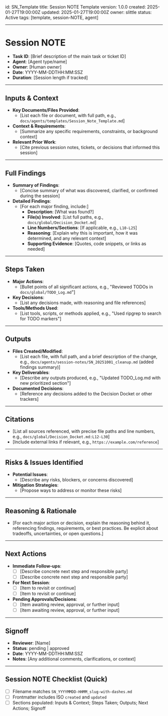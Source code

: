 <!-- markdownlint-disable MD003 MD022 -->
<!-- markdownlint-disable MD041 -->

## <!-- markdownlint-disable MD025 -->

id: SN_Template
title: Session NOTE Template
version: 1.0.0
created: 2025-01-27T19:00:00Z
updated: 2025-01-27T19:00:00Z
owner: slittle
status: Active
tags: [template, session-NOTE, agent]

---

# Session NOTE

- **Task ID**: [Brief description of the main task or ticket ID]
- **Agent**: [Agent type/name]
- **Owner**: [Human owner]
- **Date**: YYYY-MM-DDTHH:MM:SSZ
- **Duration**: [Session length if tracked]

---

## Inputs & Context

- **Key Documents/Files Provided**:
  - [List each file or document, with full path, e.g., `docs/agents/templates/Session_Note_Template.md`]
- **Context & Requirements**:
  - [Summarize any specific requirements, constraints, or background context]
- **Relevant Prior Work**:
  - [Cite previous session notes, tickets, or decisions that informed this session]

---

## Full Findings

- **Summary of Findings**:
  - [Concise summary of what was discovered, clarified, or confirmed during the session]
- **Detailed Findings**:
  - [For each major finding, include:]
    - **Description**: [What was found?]
    - **File(s) Involved**: [List full paths, e.g., `docs/global/Decision_Docket.md`]
    - **Line Numbers/Sections**: [If applicable, e.g., `L10-L25`]
    - **Reasoning**: [Explain why this is important, how it was determined, and any relevant context]
    - **Supporting Evidence**: [Quotes, code snippets, or links as needed]

---

## Steps Taken

- **Major Actions**:
  - [Bullet points of all significant actions, e.g., "Reviewed TODOs in `docs/global/TODO_Log.md`"]
- **Key Decisions**:
  - [List any decisions made, with reasoning and file references]
- **Tools/Methods Used**:
  - [List tools, scripts, or methods applied, e.g., "Used ripgrep to search for TODO markers"]

---

## Outputs

- **Files Created/Modified**:
  - [List each file, with full path, and a brief description of the change, e.g.,
    `docs/agents/session-notes/SN_20251001_cleanup.md` (added findings summary)]
- **Key Deliverables**:
  - [Describe any outputs produced, e.g., "Updated TODO_Log.md with new prioritized section"]
- **Documented Decisions**:
  - [Reference any decisions added to the Decision Docket or other trackers]

---

## Citations

- [List all sources referenced, with precise file paths and line numbers, e.g., `docs/global/Decision_Docket.md:L12-L30`]
- [Include external links if relevant, e.g., `https://example.com/reference`]

---

## Risks & Issues Identified

- **Potential Issues**:
  - [Describe any risks, blockers, or concerns discovered]
- **Mitigation Strategies**:
  - [Propose ways to address or monitor these risks]

---

## Reasoning & Rationale

- [For each major action or decision, explain the reasoning behind it, referencing
  findings, requirements, or best practices. Be explicit about tradeoffs,
  uncertainties, or open questions.]

---

## Next Actions

- **Immediate Follow-ups**:
  - [ ] [Describe concrete next step and responsible party]
  - [ ] [Describe concrete next step and responsible party]
- **For Next Session**:
  - [ ] [Item to revisit or continue]
  - [ ] [Item to revisit or continue]
- **Pending Approvals/Decisions**:
  - [ ] [Item awaiting review, approval, or further input]
  - [ ] [Item awaiting review, approval, or further input]

---

## Signoff

- **Reviewer**: [Name]
- **Status**: pending | approved
- **Date**: YYYY-MM-DDTHH:MM:SSZ
- **Notes**: [Any additional comments, clarifications, or context]

---

## Session NOTE Checklist (Quick)

- [ ] Filename matches `SN_YYYYMMDD-HHMM_slug-with-dashes.md`
- [ ] Frontmatter includes ISO `created` and `updated`
- [ ] Sections populated: Inputs & Context; Steps Taken; Outputs; Next Actions; Signoff
